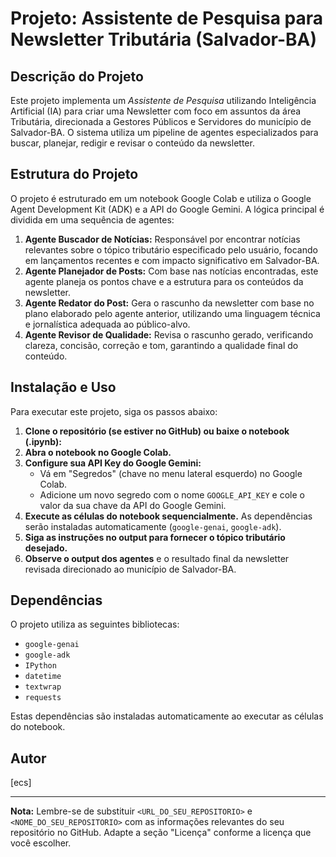 # Projeto: Assistente de Pesquisa para Newsletter Tributária (Salvador-BA)

## Descrição do Projeto

Este projeto implementa um *Assistente de Pesquisa* utilizando Inteligência Artificial (IA) para criar uma Newsletter com foco em assuntos da área Tributária, direcionada a Gestores Públicos e Servidores do município de Salvador-BA. O sistema utiliza um pipeline de agentes especializados para buscar, planejar, redigir e revisar o conteúdo da newsletter.

## Estrutura do Projeto

O projeto é estruturado em um notebook Google Colab e utiliza o Google Agent Development Kit (ADK) e a API do Google Gemini. A lógica principal é dividida em uma sequência de agentes:

1.  **Agente Buscador de Notícias:** Responsável por encontrar notícias relevantes sobre o tópico tributário especificado pelo usuário, focando em lançamentos recentes e com impacto significativo em Salvador-BA.
2.  **Agente Planejador de Posts:** Com base nas notícias encontradas, este agente planeja os pontos chave e a estrutura para os conteúdos da newsletter.
3.  **Agente Redator do Post:** Gera o rascunho da newsletter com base no plano elaborado pelo agente anterior, utilizando uma linguagem técnica e jornalística adequada ao público-alvo.
4.  **Agente Revisor de Qualidade:** Revisa o rascunho gerado, verificando clareza, concisão, correção e tom, garantindo a qualidade final do conteúdo.

## Instalação e Uso

Para executar este projeto, siga os passos abaixo:

1.  **Clone o repositório (se estiver no GitHub) ou baixe o notebook (.ipynb):**
2.  **Abra o notebook no Google Colab.**
3.  **Configure sua API Key do Google Gemini:**
    *   Vá em "Segredos" (chave no menu lateral esquerdo) no Google Colab.
    *   Adicione um novo segredo com o nome `GOOGLE_API_KEY` e cole o valor da sua chave da API do Google Gemini.
4.  **Execute as células do notebook sequencialmente.** As dependências serão instaladas automaticamente (`google-genai`, `google-adk`).
5.  **Siga as instruções no output para fornecer o tópico tributário desejado.**
6.  **Observe o output dos agentes** e o resultado final da newsletter revisada direcionado ao município de Salvador-BA.

## Dependências

O projeto utiliza as seguintes bibliotecas:

*   `google-genai`
*   `google-adk`
*   `IPython`
*   `datetime`
*   `textwrap`
*   `requests`

Estas dependências são instaladas automaticamente ao executar as células do notebook.

## Autor

[ecs]

---

**Nota:** Lembre-se de substituir `<URL_DO_SEU_REPOSITORIO>` e `<NOME_DO_SEU_REPOSITORIO>` com as informações relevantes do seu repositório no GitHub. Adapte a seção "Licença" conforme a licença que você escolher.
